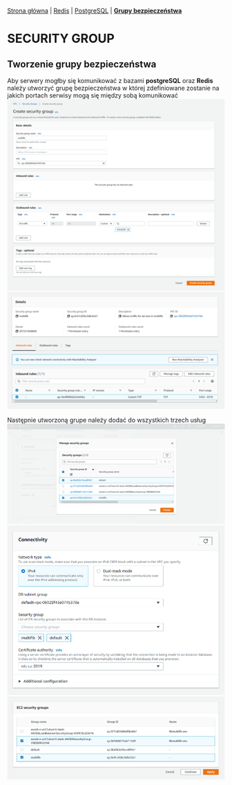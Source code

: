 [Strona główna](https://github.com/rafalbalinski/Multifib) |
[Redis](https://github.com/rafalbalinski/Multifib/blob/master/README_REDIS.md) |
[PostgreSQL](https://github.com/rafalbalinski/Multifib/blob/master/README_POSTGRESQL.md) |
[**Grupy bezpieczeństwa**](https://github.com/rafalbalinski/Multifib/blob/master/README_SECURITY_GROUP.md)

# SECURITY GROUP

## Tworzenie grupy bezpieczeństwa
Aby serwery mogłby się komunikować z bazami **postgreSQL** oraz **Redis**
należy utworzyć grupę bezpieczeństwa w której zdefiniowane zostanie
na jakich portach serwisy mogą się między sobą komunikować <br>
![screen7](./img/screen7.png)
![screen8](./img/screen8.png)

Następnie utworzoną grupe należy dodać do wszystkich trzech usług
![screen8](./img/screen9.png)
![screen8](./img/screen10.png)
![screen8](./img/screen11.png)

